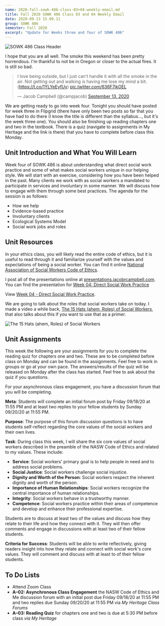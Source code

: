 ```yaml
---
name: 2020-fall-sowk-486-class-03+04-weekly-email.md
title: Fall 2020 SOWK 486 Class 03 and 04 Weekly Email
date: 2020-09-13 15.09.11
group: SOWK 486
semester: Fall 2020
excerpt: "Update for Weeks three and four of SOWK 486"
---
```


![SOWK 486 Class Header](https://jacobrcampbell.com/assets/media/2020-fall-sowk-486-class-header.png "SOWK 486 Class Header")

I hope that you are all well. The smoke this weekend has been pretty horrendous. I'm thankful to not be in Oregon or closer to the actual fires. It is still so bad. 

<blockquote class="twitter-tweet"><p lang="en" dir="ltr">I love being outside, but I just can’t handle it with all the smoke in the air. Not getting out and walking is having me lose my mind a bit. (<a href="https://t.co/1YLYeEyfUy">https://t.co/1YLYeEyfUy</a>) <a href="https://t.co/636F7ikOEL">pic.twitter.com/636F7ikOEL</a></p>&mdash; Jacob Campbell (@campjacob) <a href="https://twitter.com/campjacob/status/1305274683764473856?ref_src=twsrc%5Etfw">September 13, 2020</a></blockquote> <script async src="https://platform.twitter.com/widgets.js" charset="utf-8"></script>

We are getting ready to go into week four. Tonight you should have posted for week three in Flipgrid (there have only been two posts so far that you have had to do there (I know the title is different than the syllabus..., but it's the week three one). You should also be finishing up reading chapters one and two in the textbook. There is a quiz (navigate to assignments in My Heritage and the link is there) that you have to complete before class this Monday.   

## Unit Introduction and What You Will Learn

Week four of SOWK 486 is about understanding what direct social work practice and some of what makes social workers unique in our helping style. We will start with an exercise, considering how you have been helped in the past.  Many clients we work with as social workers a mandated to participate in services and involuntary in some manner. We will discuss how to engage with them through some best practices. The agenda for the session is as follows:

- How we help
- Evidence-based practice
- Involuntary clients
- Ecological Systems Model
- Social work jobs and roles

## Unit Resources

In your ethics class, you will likely read the entire code of ethics, but it is useful to read through it and familiarize yourself with the values and expectations of being a social worker. You can find it online [National Association of Social Workers Code of Ethics](https://www.socialworkers.org/about/ethics/code-of-ethics).

I post all of the presentations online at [presentations.jacobrcampbell.com](https://presentations.jacobrcampbell.com). You can find the presentation for [Week 04: Direct Social Work Practice](https://presentations.jacobrcampbell.com/Ukelst)

<p data-notist="campjacob/Ukelst" data-ratio="4:3">View <a href="https://presentations.jacobrcampbell.com/Ukelst">Week 04 - Direct Social Work Practice</a>.</p><script async src="https://on.notist.cloud/embed/002.js"></script>

We are going to talk about the roles that social workers take on today. I made a video a while back, [The 15 Hats (ahem, Roles) of Social Workers](https://jacobrcampbell.com/blog/2019/02/the-15-hats-ahem-roles-of-social-workers/), that also talks about this if you want to use that as a primer. 

![The 15 Hats (ahem, Roles) of Social Workers](https://jacobrcampbell.com/assets/media/jacob-campbell-15-hats-social-work-500x300.png "The 15 Hats (ahem, Roles) of Social Workers")

## Unit Assignments

This week the following are your assignments for you to complete the reading quiz for chapters one and two. These are to be completed before class on Monday and can be found in the assignments. Feel free to work in groups or go at your own pace. The answers/results of the quiz will be released on Monday after the class has started. Feel free to ask about the quiz if you questions.

For your asynchronous class engagement, you have a discussion forum that you will be completing. 

**Meta**: Students will complete an initial forum post by Friday 09/18/20 at 11:55 PM and at least two replies to your fellow students by Sunday 09/20/20 at 11:55 PM.

**Purpose**: The purpose of this forum discussion questions is to have students self-reflect regarding the core values of the social workers and their own lives.

**Task**: During class this week, I will share the six core values of social workers described in the preamble of the NASW Code of Ethics and related to my values. These include:

- **Service**: Social workers' primary goal is to help people in need and to address social problems.
- **Social Justice**: Social workers challenge social injustice.
- **Dignity and Worth of the Person**: Social workers respect the inherent dignity and worth of the person.
- **Importance of Human Relationships**: Social workers recognize the central importance of human relationships.
- **Integrity**: Social workers behave in a trustworthy manner.
- **Competence**: Social workers practice within their areas of competence and develop and enhance their professional expertise.

Students are to discuss at least two of the values and discuss how they relate to their life and how they connect with it. They will then offer comments and engage in discussions with at least two of their fellow students.


**Criteria for Success**: Students will be able to write reflectively, giving readers insight into how they relate and connect with social work's core values. They will comment and discuss with at least to of their fellow students. 

## To Do Lists

- Attend Zoom Class
- **A–02: Asynchronous Class Engagement** the NASW Code of Ethics and Me discussion forum with an initial post due Friday 09/18/20 at 11:55 PM and two replies due Sunday 09/20/20 at 11:55 PM via _My Heritage Class Forums_
- **A–03: Reading Quiz** for chapters one and two is due at 5:30 PM before class _via My Heritage_  
